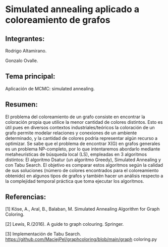 # Simulated annealing aplicado a coloreamiento de grafos

## Integrantes:

Rodrigo Altamirano.

Gonzalo Ovalle.

## Tema principal:

Aplicación de MCMC: simulated annealing.

## Resumen:

El problema del coloreamiento de un grafo consiste en encontrar la coloración propia que utilice la menor cantidad de colores distintos. Esto es útil pues en diversos contextos industriales/teóricos la coloración de un grafo permite modelar relaciones y conexiones de un ambiente determinado, y la cantidad de colores podría representar algún recurso a optimizar. Se sabe que el problema de encontrar X(G) en grafos generales es un problema NP-completo, por lo que intentaremos abordarlo mediante metaheurísticas de búsqueda local (LS), empleadas en 3 algoritmos distintos: El algoritmo Dsatur (un algoritmo Greedy), Simulated Annealing y con Tabu Search. El objetivo es comparar estos algoritmos según la calidad de sus soluciones (número de colores encontrados para el coloreamiento obtenido) en algunos tipos de grafos y también hacer un análisis respecto a la complejidad temporal práctica que toma ejecutar los algoritmos.

## Referencias:

[1] Köse, A., Aral, B., Balaban, M. Simulated Annealing Algorithm for Graph Coloring.

[2] Lewis, R.(2016). A guide to graph colouring. Springer.

[3]  Implementación de Tabu Search. https://github.com/MaciejPel/graphcoloring/blob/main/graph coloring.py
